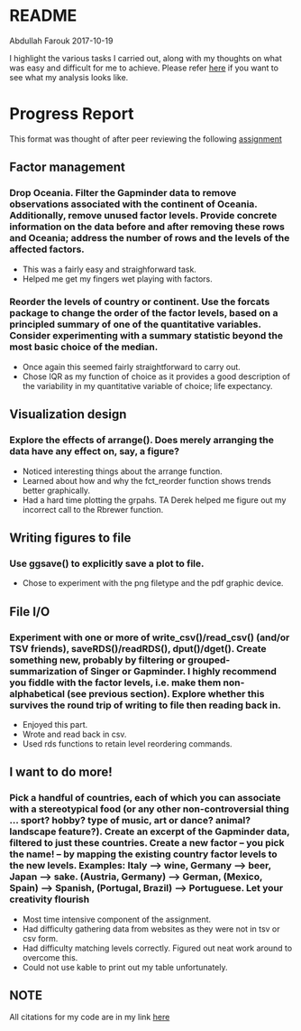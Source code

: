 README
================
Abdullah Farouk
2017-10-19

I highlight the various tasks I carried out, along with my thoughts on what was easy and difficult for me to achieve. Please refer [here](https://github.com/navysealtf9k/STAT545-hw-Farouk-Abdullah/blob/master/Hw05/Hw05.md) if you want to see what my analysis looks like.

Progress Report
===============

This format was thought of after peer reviewing the following [assignment](https://github.com/Jenncscampbell/STAT545-hw-Campbell-Jennifer/tree/master/hw02)

Factor management
-----------------

### Drop Oceania. Filter the Gapminder data to remove observations associated with the continent of Oceania. Additionally, remove unused factor levels. Provide concrete information on the data before and after removing these rows and Oceania; address the number of rows and the levels of the affected factors.

-   This was a fairly easy and straighforward task.
-   Helped me get my fingers wet playing with factors.

### Reorder the levels of country or continent. Use the forcats package to change the order of the factor levels, based on a principled summary of one of the quantitative variables. Consider experimenting with a summary statistic beyond the most basic choice of the median.

-   Once again this seemed fairly straightforward to carry out.
-   Chose IQR as my function of choice as it provides a good description of the variability in my quantitative variable of choice; life expectancy.

Visualization design
--------------------

### Explore the effects of arrange(). Does merely arranging the data have any effect on, say, a figure?

-   Noticed interesting things about the arrange function.
-   Learned about how and why the fct\_reorder function shows trends better graphically.
-   Had a hard time plotting the grpahs. TA Derek helped me figure out my incorrect call to the Rbrewer function.

Writing figures to file
-----------------------

### Use ggsave() to explicitly save a plot to file.

-   Chose to experiment with the png filetype and the pdf graphic device.

File I/O
--------

### Experiment with one or more of write\_csv()/read\_csv() (and/or TSV friends), saveRDS()/readRDS(), dput()/dget(). Create something new, probably by filtering or grouped-summarization of Singer or Gapminder. I highly recommend you fiddle with the factor levels, i.e. make them non-alphabetical (see previous section). Explore whether this survives the round trip of writing to file then reading back in.

-   Enjoyed this part.
-   Wrote and read back in csv.
-   Used rds functions to retain level reordering commands.

I want to do more!
------------------

### Pick a handful of countries, each of which you can associate with a stereotypical food (or any other non-controversial thing … sport? hobby? type of music, art or dance? animal? landscape feature?). Create an excerpt of the Gapminder data, filtered to just these countries. Create a new factor – you pick the name! – by mapping the existing country factor levels to the new levels. Examples: Italy –&gt; wine, Germany –&gt; beer, Japan –&gt; sake. (Austria, Germany) –&gt; German, (Mexico, Spain) –&gt; Spanish, (Portugal, Brazil) –&gt; Portuguese. Let your creativity flourish

-   Most time intensive component of the assignment.
-   Had difficulty gathering data from websites as they were not in tsv or csv form.
-   Had difficulty matching levels correctly. Figured out neat work around to overcome this.
-   Could not use kable to print out my table unfortunately.

NOTE
----

All citations for my code are in my link [here](https://github.com/navysealtf9k/STAT545-hw-Farouk-Abdullah/blob/master/Hw05/Hw05.md)

